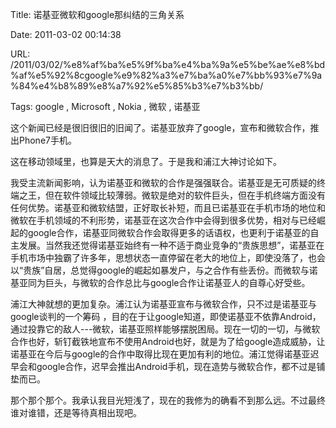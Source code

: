 Title: 诺基亚微软和google那纠结的三角关系

Date: 2011-03-02 00:14:38

URL: /2011/03/02/%e8%af%ba%e5%9f%ba%e4%ba%9a%e5%be%ae%e8%bd%af%e5%92%8cgoogle%e9%82%a3%e7%ba%a0%e7%bb%93%e7%9a%84%e4%b8%89%e8%a7%92%e5%85%b3%e7%b3%bb/

Tags: google , Microsoft , Nokia , 微软 , 诺基亚

这个新闻已经是很旧很旧的旧闻了。诺基亚放弃了google，宣布和微软合作，推出Phone7手机。

这在移动领域里，也算是天大的消息了。于是我和浦江大神讨论如下。

我受主流新闻影响，认为诺基亚和微软的合作是强强联合。诺基亚是无可质疑的终端之王，但在软件领域比较薄弱。微软是绝对的软件巨头，但在手机终端方面没有任何优势。诺基亚和微软结盟，正好取长补短，而且已诺基亚在手机市场的地位和微软在手机领域的不利形势，诺基亚在这次合作中会得到很多优势，相对与已经崛起的google合作，诺基亚同微软合作会取得更多的话语权，也更利于诺基亚的自主发展。当然我还觉得诺基亚始终有一种不适于商业竞争的“贵族思想”，诺基亚在手机市场中独霸了许多年，思想状态一直停留在老大的地位上，即使没落了，也会以“贵族”自居，总觉得google的崛起如暴发户，与之合作有些丢份。而微软与诺基亚同为巨头，与微软的合作总比与google合作让诺基亚人的自尊心好受些。

浦江大神就想的更加复杂。浦江认为诺基亚宣布与微软合作，只不过是诺基亚与google谈判的一个筹码 ，目的在于让google知道，即使诺基亚不依靠Android，通过投靠它的敌人---微软，诺基亚照样能够摆脱困局。现在一切的一切，与微软合作也好，斩钉截铁地宣布不使用Android也好，就是为了给google造成威胁，让诺基亚在今后与google的合作中取得比现在更加有利的地位。浦江觉得诺基亚迟早会和google合作，迟早会推出Android手机，现在造势与微软合作，都不过是铺垫而已。

那个那个那个。我承认我目光短浅了，现在的我修为的确看不到那么远。不过最终谁对谁错，还是等待真相出现吧。